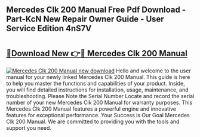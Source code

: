 ## Mercedes Clk 200 Manual Free Pdf Download - Part-KcN New Repair Owner Guide - User Service Edition 4nS7V

# <h2><a href="http://cf16040.oget.top/?id=Mercedes+Clk+200+Manual">🔗Download New 👉🔴 Mercedes Clk 200 Manual</a></h2>

[![Mercedes Clk 200 Manual new download](https://i.imgur.com/5g1atiW.png)](http://cf16040.oget.top/?id=Mercedes+Clk+200+Manual)
Hello and welcome to the user manual for your newly linked Mercedes Clk 200 Manual. This guide is here to help you master the functions and capabilities of your product. Inside, you will find detailed instructions for installation, usage, maintenance, and troubleshooting. Please Note the Serial Number Locate and record the serial number of your new Mercedes Clk 200 Manual for warranty purposes. This Mercedes Clk 200 Manual features a powerful engine and innovative features for exceptional performance. Your Success is Our Goal Mercedes Clk 200 Manual. We are committed to providing you with the tools and support you need.
